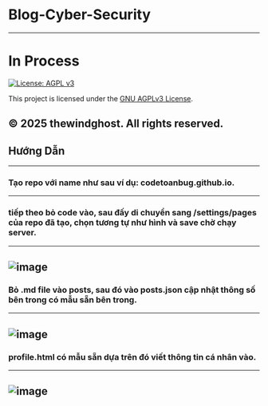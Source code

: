 # Blog-Cyber-Security
---
# In Process
[![License: AGPL v3](https://img.shields.io/badge/License-AGPL%20v3-blue.svg)](https://www.gnu.org/licenses/agpl-3.0)

This project is licensed under the [GNU AGPLv3 License](LICENSE).

© 2025 thewindghost. All rights reserved.
---
## Hướng Dẫn
---
### Tạo repo với name như sau ví dụ: codetoanbug.github.io.
---
### tiếp theo bỏ code vào, sau đấy di chuyển sang /settings/pages của repo đã tạo, chọn tương tự như hình và save chờ chạy server.
---
![image](https://github.com/user-attachments/assets/38ddfc75-5dc3-44bd-b425-085655402485)
---
### Bỏ .md file vào posts, sau đó vào posts.json cập nhật thông số bên trong có mẫu sẵn bên trong.
---
![image](https://github.com/user-attachments/assets/1f2207f1-99b7-4c56-ac09-f60c21482c58)
---
### profile.html có mẫu sẵn dựa trên đó viết thông tin cá nhân vào.
---
![image](https://github.com/user-attachments/assets/1670c7d4-da61-498f-892c-c43d4179fadf)
---
